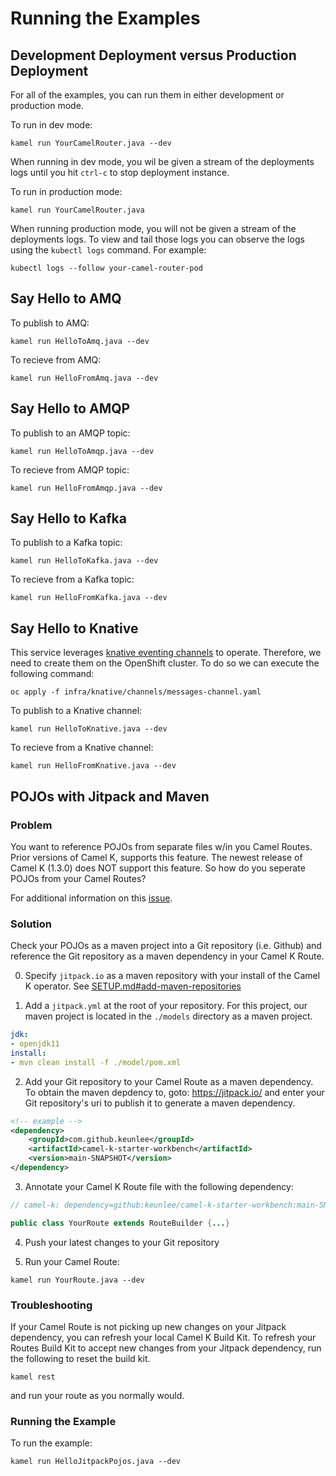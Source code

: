 # Running the Examples

## Development Deployment versus Production Deployment

For all of the examples, you can run them in either development or production mode. 

To run in dev mode: 

```kamel run YourCamelRouter.java --dev```

When running in dev mode, you wil be given a stream of the deployments logs until you hit `ctrl-c` to stop deployment instance.

To run in production mode: 

```kamel run YourCamelRouter.java```

When running production mode, you will not be given a stream of the deployments logs. To view and tail those logs you can observe the logs using the `kubectl logs` command. For example:

```kubectl logs --follow your-camel-router-pod```

## Say Hello to AMQ

To publish to AMQ: 

```kamel run HelloToAmq.java --dev```

To recieve from AMQ: 

```kamel run HelloFromAmq.java --dev```

## Say Hello to AMQP

To publish to an AMQP topic: 

```kamel run HelloToAmqp.java --dev```

To recieve from AMQP topic: 

```kamel run HelloFromAmqp.java --dev```

## Say Hello to Kafka

To publish to a Kafka topic: 

```kamel run HelloToKafka.java --dev```

To recieve from a Kafka topic: 

```kamel run HelloFromKafka.java --dev```

## Say Hello to Knative

This service leverages [knative eventing channels](https://knative.dev/docs/eventing/channels/) to operate. Therefore, we need to create
them on the OpenShift cluster. To do so we can execute the following command:

```oc apply -f infra/knative/channels/messages-channel.yaml```

To publish to a Knative channel: 

```kamel run HelloToKnative.java --dev```

To recieve from a Knative channel: 

```kamel run HelloFromKnative.java --dev```

## POJOs with Jitpack and Maven

### Problem

You want to reference POJOs from separate files w/in you Camel Routes. Prior versions of Camel K, supports this feature. The newest release of Camel K (1.3.0) does NOT support this feature. So how do you seperate POJOs from your Camel Routes? 

For additional information on this [issue](https://github.com/apache/camel-k/issues/1821).

### Solution

Check your POJOs as a maven project into a Git repository (i.e. Github) and reference the Git repository as a maven dependency in your Camel K Route. 

0. Specify `jitpack.io` as a maven repository with your install of the Camel K operator. See [SETUP.md#add-maven-repositories](./SETUP.md#add-maven-repositories)

1. Add a `jitpack.yml` at the root of your repository. For this project, our maven project is located in the `./models` directory as a maven project.

```yaml
jdk:
- openjdk11
install:
- mvn clean install -f ./model/pom.xml
```
2. Add your Git repository to your Camel Route as a maven dependency. To obtain the maven depdency to, goto: https://jitpack.io/ and enter your Git repository's uri to publish it to generate a maven dependency. 

```xml
<!-- example -->
<dependency>
    <groupId>com.github.keunlee</groupId>
    <artifactId>camel-k-starter-workbench</artifactId>
    <version>main-SNAPSHOT</version>
</dependency>
```

3. Annotate your Camel K Route file with the following dependency: 

```java
// camel-k: dependency=github:keunlee/camel-k-starter-workbench:main-SNAPSHOT

public class YourRoute extends RouteBuilder {...}
```

4. Push your latest changes to your Git repository

5. Run your Camel Route: 

```kamel run YourRoute.java --dev```

### Troubleshooting

If your Camel Route is not picking up new changes on your Jitpack dependency, you can refresh your local Camel K Build Kit. To refresh your Routes Build Kit to accept new changes from your Jitpack dependency, run the following to reset the build kit. 

```kamel rest```

and run your route as you normally would. 

### Running the Example

To run the example: 

```kamel run HelloJitpackPojos.java --dev```